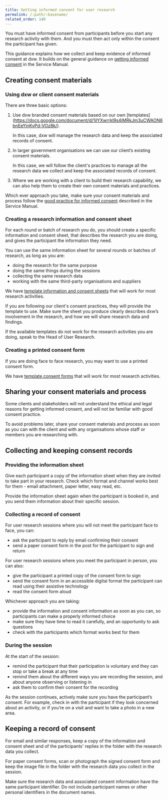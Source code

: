 ```yaml
---
title: Getting informed consent for user research
permalink: /:path/:basename/
related_order: 140
---
```

You must have informed consent from participants before you start any research activity with them. And you must then act only within the consent the participant has given.

This guidance explains how we collect and keep evidence of informed consent at dxw. It builds on the general guidance on
[getting informed consent](https://www.gov.uk/service-manual/user-research/getting-users-consent-for-research)
in the Service Manual.

## Creating consent materials

### Using dxw or client consent materials

There are three basic options:

1. Use dxw branded consent materials based on our own [templates]
(https://docs.google.com/document/d/1ilYXwrrkl9s4jMRkJm3uCWAON6bnEeYinKvPd-VOz8k/).

   In this case, dxw will manage the research data and keep the associated records of consent.

2. In larger government organisations we can use our client’s existing consent materials.

   In this case, we will follow the client's practices to manage all the research data we collect and keep the associated records of consent.

3. Where we are working with a client to build their research capability, we can also help them to create their own consent materials and practices.

Which ever approach you take, make sure your consent materials and process follow the [good practice for informed consent](https://www.gov.uk/service-manual/user-research/getting-users-consent-for-research#what-informed-consent-is) described in the Service Manual.

### Creating a research information and consent sheet

For each round or batch of research you do, you should create a specific information and consent sheet, that describes the research you are doing, and gives the participant the information they need.

You can use the same information sheet for several rounds or batches of research, as long as you are:

* doing the research for the same purpose
* doing the same things during the sessions
* collecting the same research data
* working with the same third-party organisations and suppliers

We have [template information and consent sheets](https://docs.google.com/document/d/1ilYXwrrkl9s4jMRkJm3uCWAON6bnEeYinKvPd-VOz8k/) that will work for most research activities.

If you are following our client's consent practices, they will provide the template to use. Make sure the sheet you produce  clearly describes dxw’s involvement in the research, and how we will share research data and findings.

If the available templates do not work for the research activities you are doing, speak to the Head of User Research.

### Creating a printed consent form

If you are doing face to face research, you may want to use a printed consent form.

We have [template consent forms](https://docs.google.com/document/d/1ilYXwrrkl9s4jMRkJm3uCWAON6bnEeYinKvPd-VOz8k/) that will work for most research activities.

## Sharing your consent materials and process

Some clients and stakeholders will not understand the ethical and legal reasons for getting informed consent, and will not be familiar with good consent practice.

To avoid problems later, share your consent materials and process as soon as you can with the client and with any organisations whose staff or members you are researching with.

## Collecting and keeping consent records

### Providing the information sheet

Give each participant a copy of the information sheet when they are invited to take part in your research. Check which format and channel works best for them - email attachment, paper letter, easy read, etc.

Provide the information sheet again when the participant is booked in, and you send them information about their specific session.

### Collecting a record of consent

For user research sessions where you will not meet the participant face to face, you can:

* ask the participant to reply by email confirming their consent
* send a paper consent form in the post for the participant to sign and return

For user research sessions where you meet the participant in person, you can also:

* give the participant a printed copy of the consent form to sign
* send the consent form in an accessible digital format the participant can read using their assistive technology
* read the consent form aloud

Whichever approach you are taking:

* provide the information and consent information as soon as you can, so participants can make a properly informed choice
* make sure they have time to read it carefully, and an opportunity to ask questions
* check with the participants which format works best for them

### During the session

At the start of the session:

* remind the participant that their participation is voluntary and they can stop or take a break at any time
* remind them about the different ways you are recording the session, and about anyone observing or listening in
* ask them to confirm their consent for the recording

As the session continues, actively make sure you have the participant’s consent. For example, check in with the participant if they look concerned about an activity, or if you’re on a visit and want to take a photo in a new area.

## Keeping a record of consent

For email and similar responses, keep a copy of the information and consent sheet and of the participants' replies in the folder with the research data you collect.

For paper consent forms, scan or photograph the signed consent form and keep the image file in the folder with the research data you collect in the session.

Make sure the research data and associated consent information have the same participant identifier. Do not include participant names or other personal identifiers in the document names.